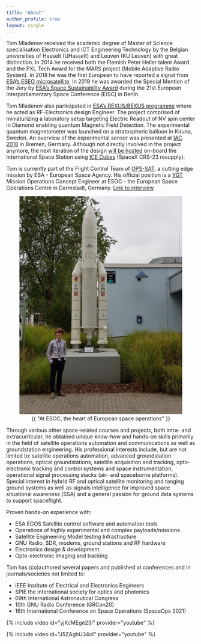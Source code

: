 ```yaml
---
title: "About"
author_profile: true
layout: single
---
```


Tom Mladenov received the academic degree of Master of Science specialisation Electronics and ICT Engineering Technology by the Belgian universities of Hasselt (UHasselt) and Leuven (KU Leuven) with great distinction. In 2014 he received both the Flemish Peter Heller talent Award and the PXL Tech Award for the MARS project (Mobile Adaptive Radio System). In 2018 he was the first European to have reported a signal from [ESA’s ESEO microsatellite](http://www.esa.int/Education/ESEO/The_ESEO_Mission). In 2019 he was awarded the Special Mention of the Jury by [ESA’s Space Sustainability Award](https://www.space-sustainability-award.com/) during the 21st European Interparliamentary Space Conference (EISC) in Berlin.

Tom Mladenov also participated in [ESA’s REXUS/BEXUS programme](http://rexusbexus.net/) where he acted as RF-Electronics design Engineer. The project comprised of miniaturizing a laboratory setup targeting Electric Readout of NV spin center in Diamond enabling quantum Magnetic Field Detection. The experimental quantum magnetometer was launched on a stratospheric balloon in Kiruna, Sweden. An overview of the experimental sensor was presented at [IAC 2018](https://iafastro.directory/iac/paper/id/47157/summary/) in Bremen, Germany. Although not directly involved in the project anymore, the next iteration of the design [will be hosted](https://www.esa.int/Education/Orbit_Your_Thesis/Round_2_for_Orbit_Your_Thesis) on-board the International Space Station using [ICE Cubes](https://www.icecubesservice.com/) (SpaceX CRS-23 resupply).

Tom is currently part of the Flight Control Team of [OPS-SAT](https://www.esa.int/Enabling_Support/Operations/OPS-SAT), a cutting edge mission by
ESA - European Space Agency. His official position is a [YGT](https://www.esa.int/About_Us/Careers_at_ESA/Graduates_Young_Graduate_Trainees) Mission Operations Concept Engineer at ESOC - the European Space Operations Centre in Darmstadt, Germany. [Link to interview](https://www.esa.int/About_Us/Careers_at_ESA/Life_as_an_ESA_YGT_Mission_Operations_Concept_Engineer)

<center>
    <img src="/img/about/ariane_model.png" alt="" class="centerImage">
    <figcaption>{{ "At ESOC, the heart of European space operations" }}</figcaption>
</center>


Through various other space-related courses and projects, both intra- and extracurricular, he obtained unique know-how and hands-on skills primarily in the field of satellite operations automation and communications as well as groundstation engineering. His professional interests include, but are not limited to: satellite operations automation, advanced groundstation operations, optical groundstations, satellite acquisition and tracking, opto-electronic tracking and control systems and space instrumentation, operational signal processing stacks (air- and spaceborne platforms). Special interest in hybrid RF and optical satellite monitoring and ranging ground systems as well as signals intelligence for improved space situational awareness (SSA) and a general passion for ground data systems to support spaceflight.

Proven hands-on experience with:
- ESA EGOS Satellite control software and automation tools
- Operations of highly experimental and complex payloads/missions
- Satellite Engineering Model testing Infrastructure
- GNU Radio, SDR, modems, ground stations and RF hardware
- Electronics design & development
- Opto-electronic imaging and tracking

Tom has (co)authored several papers and published at conferences and in journals/societies not limited to:
- IEEE Institute of Electrical and Electronics Engineers
- SPIE the international society for optics and photonics
- 69th International Astronautical Congress
- 10th GNU Radio Conference (GRCon20)
- 16th International Conference on Space Operations (SpaceOps 2021)

{% include video id="yjKcMEge23I" provider="youtube" %}

{% include video id="J5ZAghU34cI" provider="youtube" %}

